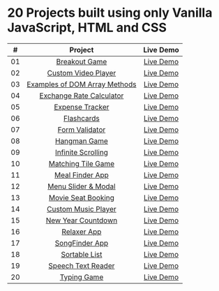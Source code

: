 # 20 Projects built using only Vanilla JavaScript, HTML and CSS

|  #  |            Project             | Live Demo |
| :-: | :----------------------------: | :-------: |
| 01  | [Breakout Game](https://github.com/UnionPAC/20-vanillaJS-projects/tree/master/breakout) | [Live Demo]()  |
| 02  | [Custom Video Player](https://github.com/UnionPAC/20-vanillaJS-projects/tree/master/custom-video-player) | [Live Demo]()  |
| 03  | [Examples of DOM Array Methods](https://github.com/UnionPAC/20-vanillaJS-projects/tree/master/DOM-Array-Methods) | [Live Demo]()  |
| 04  | [Exchange Rate Calculator](https://github.com/UnionPAC/20-vanillaJS-projects/tree/master/exchange-rate-calculator) | [Live Demo]()  |
| 05  | [Expense Tracker](https://github.com/UnionPAC/20-vanillaJS-projects/tree/master/expense-tracker) | [Live Demo]()  |
| 06  | [Flashcards](https://github.com/UnionPAC/20-vanillaJS-projects/tree/master/flashcards) | [Live Demo]()  |
| 07  | [Form Validator](https://github.com/UnionPAC/20-vanillaJS-projects/tree/master/form-validator) | [Live Demo]()  |
| 08  | [Hangman Game](https://github.com/UnionPAC/20-vanillaJS-projects/tree/master/hangman-game) | [Live Demo]()  |
| 09  | [Infinite Scrolling](https://github.com/UnionPAC/20-vanillaJS-projects/tree/master/infinite-scrolling) | [Live Demo]()  |
| 10  | [Matching Tile Game](https://github.com/UnionPAC/20-vanillaJS-projects/tree/master/matching-tile-game) | [Live Demo]()  |
| 11  | [Meal Finder App](https://github.com/UnionPAC/20-vanillaJS-projects/tree/master/meal-finder) | [Live Demo]()  |
| 12  | [Menu Slider & Modal](https://github.com/UnionPAC/20-vanillaJS-projects/tree/master/menu-slider-modal) | [Live Demo]()  |
| 13  | [Movie Seat Booking](https://github.com/UnionPAC/20-vanillaJS-projects/tree/master/movie-seat-booking) | [Live Demo]()  |
| 14  | [Custom Music Player](https://github.com/UnionPAC/20-vanillaJS-projects/tree/master/music-player) | [Live Demo]()  |
| 15  | [New Year Countdown](https://github.com/UnionPAC/20-vanillaJS-projects/tree/master/new-year-countdown) | [Live Demo]()  |
| 16  | [Relaxer App](https://github.com/UnionPAC/20-vanillaJS-projects/tree/master/relaxer-app) | [Live Demo]()  |
| 17  | [SongFinder App](https://github.com/UnionPAC/20-vanillaJS-projects/tree/master/song-finder) | [Live Demo]()  |
| 18  | [Sortable List](https://github.com/UnionPAC/20-vanillaJS-projects/tree/master/sortable-list) | [Live Demo]()  |
| 19  | [Speech Text Reader](https://github.com/UnionPAC/20-vanillaJS-projects/tree/master/speech-text-reader) | [Live Demo]()  |
| 20  | [Typing Game](https://github.com/UnionPAC/20-vanillaJS-projects/tree/master/typing-game) | [Live Demo]()  |